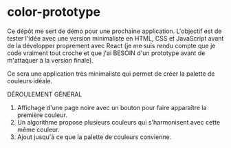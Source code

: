# color-prototype

Ce dépôt me sert de démo pour une prochaine application. L'objectif est de tester l'idée avec une version minimaliste en HTML, CSS et JavaScript avant de la développer proprement avec React (je me suis rendu compte que je code vraiment tout croche et que j'ai BESOIN d'un prototype avant de m'attaquer à la version finale).

Ce sera une application très minimaliste qui permet de créer la palette de couleurs idéale.

DÉROULEMENT GÉNÉRAL
1. Affichage d'une page noire avec un bouton pour faire apparaître la première couleur.
2. Un algorithme propose plusieurs couleurs qui s'harmonisent avec cette même couleur.
3. Ajout jusqu'à ce que la palette de couleurs convienne.
